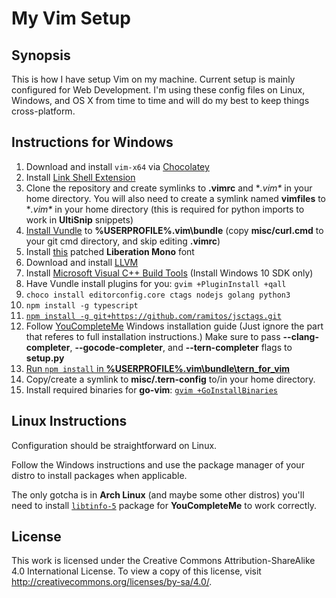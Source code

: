 # My Vim Setup

## Synopsis

This is how I have setup Vim on my machine. Current setup is
mainly configured for Web Development. I'm using these config files on Linux,
Windows, and OS X from time to time and will do my best to keep things
cross-platform.

## Instructions for Windows

1.  Download and install `vim-x64` via [Chocolatey][1]
2.  Install [Link Shell Extension][2]
3.  Clone the repository and create symlinks to **.vimrc** and 
    **.vim\** in your home directory. You will also need to create a 
    symlink named **vimfiles** to **.vim\** in your home directory (this is 
    required for python imports to work in **UltiSnip** snippets)
4.  [Install Vundle][3] to **%USERPROFILE%\.vim\bundle** (copy 
	**misc/curl.cmd** to your git cmd directory, and skip editing **.vimrc**)
5.  Install [this][4] patched **Liberation Mono** font
6.  Download and install [LLVM][5]
7.  Install [Microsoft Visual C++ Build Tools][6] (Install Windows 
	10 SDK only)
8.  Have Vundle install plugins for you: `gvim +PluginInstall +qall`
9.  `choco install editorconfig.core ctags nodejs golang python3`
10. `npm install -g typescript`
11. [`npm install -g git+https://github.com/ramitos/jsctags.git`][7]
12. Follow [YouCompleteMe][8] Windows installation guide (Just ignore the part 
    that referes to full installation instructions.) Make sure to pass 
    **--clang-completer**, **--gocode-completer**, and **--tern-completer** 
    flags to **setup.py**
13. [Run `npm install` in **%USERPROFILE%\.vim\bundle\tern\_for\_vim**][9]
14. Copy/create a symlink to **misc/.tern-config** to/in your home directory.
15. Install required binaries for **go-vim**: [`gvim +GoInstallBinaries`][10]

## Linux Instructions

Configuration should be straightforward on Linux.

Follow the Windows instructions and use the package manager of your distro
to install packages when applicable.

The only gotcha is in **Arch Linux** (and maybe some other distros) you'll need
to install [`libtinfo-5`][10] package for **YouCompleteMe** to work correctly.

## License

This work is licensed under the Creative Commons Attribution-ShareAlike 4.0 
International License. To view a copy of this license, 
visit http://creativecommons.org/licenses/by-sa/4.0/.

[1]: https://chocolatey.org/
[2]: http://schinagl.priv.at/nt/hardlinkshellext/hardlinkshellext.html
[3]: https://github.com/VundleVim/Vundle.vim/wiki/Vundle-for-Windows#git-on-windows
[4]: https://github.com/powerline/fonts/tree/master/LiberationMono
[5]: http://llvm.org/releases/download.html
[6]: https://www.microsoft.com/en-us/download/details.aspx?id=49983
[7]: https://github.com/ramitos/jsctags#install
[8]: https://github.com/Valloric/YouCompleteMe
[9]: https://github.com/ternjs/tern_for_vim#manual
[10]: https://github.com/fatih/vim-go#install
[11]: https://github.com/Valloric/YouCompleteMe/issues/778

